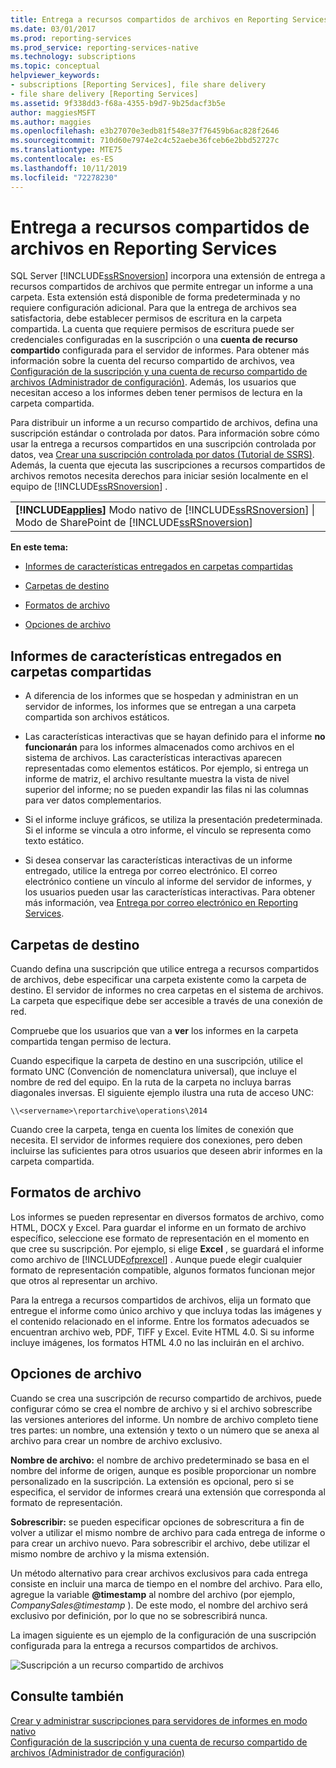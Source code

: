 ```yaml
---
title: Entrega a recursos compartidos de archivos en Reporting Services | Microsoft Docs
ms.date: 03/01/2017
ms.prod: reporting-services
ms.prod_service: reporting-services-native
ms.technology: subscriptions
ms.topic: conceptual
helpviewer_keywords:
- subscriptions [Reporting Services], file share delivery
- file share delivery [Reporting Services]
ms.assetid: 9f338dd3-f68a-4355-b9d7-9b25dacf3b5e
author: maggiesMSFT
ms.author: maggies
ms.openlocfilehash: e3b27070e3edb81f548e37f76459b6ac828f2646
ms.sourcegitcommit: 710d60e7974e2c4c52aebe36fceb6e2bbd52727c
ms.translationtype: MTE75
ms.contentlocale: es-ES
ms.lasthandoff: 10/11/2019
ms.locfileid: "72278230"
---
```

# <a name="file-share-delivery-in-reporting-services"></a>Entrega a recursos compartidos de archivos en Reporting Services
  SQL Server [!INCLUDE[ssRSnoversion](../../includes/ssrsnoversion-md.md)] incorpora una extensión de entrega a recursos compartidos de archivos que permite entregar un informe a una carpeta. Esta extensión está disponible de forma predeterminada y no requiere configuración adicional. Para que la entrega de archivos sea satisfactoria, debe establecer permisos de escritura en la carpeta compartida. La cuenta que requiere permisos de escritura puede ser credenciales configuradas en la suscripción o una **cuenta de recurso compartido** configurada para el servidor de informes. Para obtener más información sobre la cuenta del recurso compartido de archivos, vea [Configuración de la suscripción y una cuenta de recurso compartido de archivos &#40;Administrador de configuración&#41;](../../reporting-services/install-windows/subscription-settings-and-a-file-share-account-configuration-manager.md). Además, los usuarios que necesitan acceso a los informes deben tener permisos de lectura en la carpeta compartida.  
  
 Para distribuir un informe a un recurso compartido de archivos, defina una suscripción estándar o controlada por datos. Para información sobre cómo usar la entrega a recursos compartidos en una suscripción controlada por datos, vea [Crear una suscripción controlada por datos &#40;Tutorial de SSRS&#41;](../../reporting-services/create-a-data-driven-subscription-ssrs-tutorial.md). Además, la cuenta que ejecuta las suscripciones a recursos compartidos de archivos remotos necesita derechos para iniciar sesión localmente en el equipo de [!INCLUDE[ssRSnoversion](../../includes/ssrsnoversion-md.md)] .  
  
||  
|-|  
|**[!INCLUDE[applies](../../includes/applies-md.md)]**  Modo nativo de [!INCLUDE[ssRSnoversion](../../includes/ssrsnoversion-md.md)] &#124; Modo de SharePoint de [!INCLUDE[ssRSnoversion](../../includes/ssrsnoversion-md.md)]|  
  
 **En este tema:**  
  
-   [Informes de características entregados en carpetas compartidas](#bkmk_Characteristics)  
  
-   [Carpetas de destino](#bkmk_target_folders)  
  
-   [Formatos de archivo](#bkmk_file_formats)  
  
-   [Opciones de archivo](#bkmk_file_options)  
  
##  <a name="bkmk_Characteristics"></a> Informes de características entregados en carpetas compartidas  
  
-   A diferencia de los informes que se hospedan y administran en un servidor de informes, los informes que se entregan a una carpeta compartida son archivos estáticos.  
  
-   Las características interactivas que se hayan definido para el informe **no funcionarán** para los informes almacenados como archivos en el sistema de archivos. Las características interactivas aparecen representadas como elementos estáticos. Por ejemplo, si entrega un informe de matriz, el archivo resultante muestra la vista de nivel superior del informe; no se pueden expandir las filas ni las columnas para ver datos complementarios.  
  
-   Si el informe incluye gráficos, se utiliza la presentación predeterminada. Si el informe se vincula a otro informe, el vínculo se representa como texto estático.  
  
-   Si desea conservar las características interactivas de un informe entregado, utilice la entrega por correo electrónico. El correo electrónico contiene un vínculo al informe del servidor de informes, y los usuarios pueden usar las características interactivas. Para obtener más información, vea [Entrega por correo electrónico en Reporting Services](../../reporting-services/subscriptions/e-mail-delivery-in-reporting-services.md).  
  
##  <a name="bkmk_target_folders"></a> Carpetas de destino  
 Cuando defina una suscripción que utilice entrega a recursos compartidos de archivos, debe especificar una carpeta existente como la carpeta de destino. El servidor de informes no crea carpetas en el sistema de archivos. La carpeta que especifique debe ser accesible a través de una conexión de red.  
  
 Compruebe que los usuarios que van a **ver** los informes en la carpeta compartida tengan permiso de lectura.  
  
 Cuando especifique la carpeta de destino en una suscripción, utilice el formato UNC (Convención de nomenclatura universal), que incluye el nombre de red del equipo. En la ruta de la carpeta no incluya barras diagonales inversas. El siguiente ejemplo ilustra una ruta de acceso UNC:  
  
```  
\\<servername>\reportarchive\operations\2014  
```  
  
 Cuando cree la carpeta, tenga en cuenta los límites de conexión que necesita. El servidor de informes requiere dos conexiones, pero deben incluirse las suficientes para otros usuarios que deseen abrir informes en la carpeta compartida.  
  
##  <a name="bkmk_file_formats"></a> Formatos de archivo  
 Los informes se pueden representar en diversos formatos de archivo, como HTML, DOCX y Excel. Para guardar el informe en un formato de archivo específico, seleccione ese formato de representación en el momento en que cree su suscripción. Por ejemplo, si elige **Excel** , se guardará el informe como archivo de [!INCLUDE[ofprexcel](../../includes/ofprexcel-md.md)] . Aunque puede elegir cualquier formato de representación compatible, algunos formatos funcionan mejor que otros al representar un archivo.  
  
 Para la entrega a recursos compartidos de archivos, elija un formato que entregue el informe como único archivo y que incluya todas las imágenes y el contenido relacionado en el informe. Entre los formatos adecuados se encuentran archivo web, PDF, TIFF y Excel. Evite HTML 4.0. Si su informe incluye imágenes, los formatos HTML 4.0 no las incluirán en el archivo.  
  
##  <a name="bkmk_file_options"></a> Opciones de archivo  
 Cuando se crea una suscripción de recurso compartido de archivos, puede configurar cómo se crea el nombre de archivo y si el archivo sobrescribe las versiones anteriores del informe. Un nombre de archivo completo tiene tres partes: un nombre, una extensión y texto o un número que se anexa al archivo para crear un nombre de archivo exclusivo.  
  
 **Nombre de archivo:** el nombre de archivo predeterminado se basa en el nombre del informe de origen, aunque es posible proporcionar un nombre personalizado en la suscripción. La extensión es opcional, pero si se especifica, el servidor de informes creará una extensión que corresponda al formato de representación.  
  
 **Sobrescribir:** se pueden especificar opciones de sobrescritura a fin de volver a utilizar el mismo nombre de archivo para cada entrega de informe o para crear un archivo nuevo. Para sobrescribir el archivo, debe utilizar el mismo nombre de archivo y la misma extensión.  
  
 Un método alternativo para crear archivos exclusivos para cada entrega consiste en incluir una marca de tiempo en el nombre del archivo. Para ello, agregue la variable **\@timestamp** al nombre del archivo (por ejemplo, *CompanySales@timestamp* ). De este modo, el nombre del archivo será exclusivo por definición, por lo que no se sobrescribirá nunca.  
  
 La imagen siguiente es un ejemplo de la configuración de una suscripción configurada para la entrega a recursos compartidos de archivos.  
  
 ![Suscripción a un recurso compartido de archivos](../../reporting-services/subscriptions/media/ssrs-file-share-subscription.png "Suscripción a un recurso compartido de archivos")  
  
## <a name="see-also"></a>Consulte también  
 [Crear y administrar suscripciones para servidores de informes en modo nativo](../../reporting-services/subscriptions/create-and-manage-subscriptions-for-native-mode-report-servers.md)   
 [Configuración de la suscripción y una cuenta de recurso compartido de archivos &#40;Administrador de configuración&#41;](../../reporting-services/install-windows/subscription-settings-and-a-file-share-account-configuration-manager.md)  
  
  
